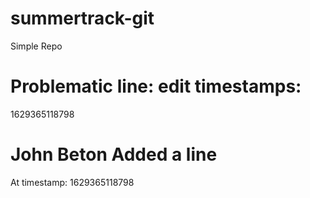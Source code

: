 # summertrack-git
Simple Repo
# Problematic line: edit timestamps: 
1629365118798

# John Beton Added a line
At timestamp: 1629365118798

